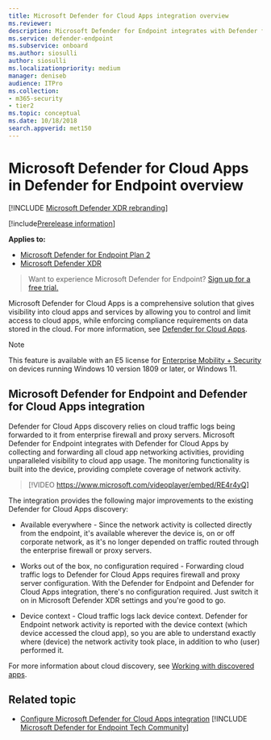 ```yaml
---
title: Microsoft Defender for Cloud Apps integration overview
ms.reviewer:
description: Microsoft Defender for Endpoint integrates with Defender for Cloud Apps by forwarding all cloud app networking activities.
ms.service: defender-endpoint
ms.subservice: onboard
ms.author: siosulli
author: siosulli
ms.localizationpriority: medium
manager: deniseb
audience: ITPro
ms.collection: 
- m365-security
- tier2
ms.topic: conceptual
ms.date: 10/18/2018
search.appverid: met150
---
```


# Microsoft Defender for Cloud Apps in Defender for Endpoint overview

[!INCLUDE [Microsoft Defender XDR rebranding](../includes/microsoft-defender.md)]

[!include[Prerelease information](../includes/prerelease.md)]

**Applies to:**

- [Microsoft Defender for Endpoint Plan 2](microsoft-defender-endpoint.md)
- [Microsoft Defender XDR](/defender-xdr)


> Want to experience Microsoft Defender for Endpoint? [Sign up for a free trial.](https://signup.microsoft.com/create-account/signup?products=7f379fee-c4f9-4278-b0a1-e4c8c2fcdf7e&ru=https://aka.ms/MDEp2OpenTrial?ocid=docs-wdatp-exposedapis-abovefoldlink)

Microsoft Defender for Cloud Apps is a comprehensive solution that gives visibility into cloud apps and services by allowing you to control and limit access to cloud apps, while enforcing compliance requirements on data stored in the cloud. For more information, see [Defender for Cloud Apps](/cloud-app-security/what-is-cloud-app-security).

> [!NOTE]
> This feature is available with an E5 license for [Enterprise Mobility + Security](https://www.microsoft.com/cloud-platform/enterprise-mobility-security) on devices running Windows 10 version 1809 or later, or Windows 11.

## Microsoft Defender for Endpoint and Defender for Cloud Apps integration

Defender for Cloud Apps discovery relies on cloud traffic logs being forwarded to it from enterprise firewall and proxy servers. Microsoft Defender for Endpoint integrates with Defender for Cloud Apps by collecting and forwarding all cloud app networking activities, providing unparalleled visibility to cloud app usage. The monitoring functionality is built into the device, providing complete coverage of network activity.

> [!VIDEO https://www.microsoft.com/videoplayer/embed/RE4r4yQ]

The integration provides the following major improvements to the existing Defender for Cloud Apps discovery:

- Available everywhere - Since the network activity is collected directly from the endpoint, it's available wherever the device is, on or off corporate network, as it's no longer depended on traffic routed through the enterprise firewall or proxy servers.

- Works out of the box, no configuration required - Forwarding cloud traffic logs to Defender for Cloud Apps requires firewall and proxy server configuration. With the Defender for Endpoint and Defender for Cloud Apps integration, there's no configuration required. Just switch it on in Microsoft Defender XDR settings and you're good to go.

- Device context - Cloud traffic logs lack device context. Defender for Endpoint network activity is reported with the device context (which device accessed the cloud app), so you are able to understand exactly where (device) the network activity took place, in addition to who (user) performed it.

For more information about cloud discovery, see [Working with discovered apps](/cloud-app-security/discovered-apps).

## Related topic

- [Configure Microsoft Defender for Cloud Apps integration](microsoft-cloud-app-security-config.md)
[!INCLUDE [Microsoft Defender for Endpoint Tech Community](../includes/defender-mde-techcommunity.md)]

